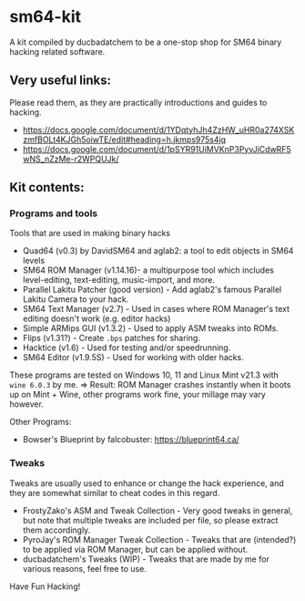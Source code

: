 # sm64-kit

A kit compiled by ducbadatchem to be a one-stop shop for SM64 binary hacking related software.

## Very useful links:

Please read them, as they are practically introductions and guides to hacking.

- https://docs.google.com/document/d/1YDqtyhJh4ZzHW_uHR0a274XSKzmfBOLt4KJGh5oiwTE/edit#heading=h.jkmps975s4jq
- https://docs.google.com/document/d/1pSYR91UiMVKnP3PyvJiCdwRF5wNS_nZzMe-r2WPQUJk/

## Kit contents:

### Programs and tools

Tools that are used in making binary hacks

- Quad64 (v0.3) by DavidSM64 and aglab2: a tool to edit objects in SM64 levels
- SM64 ROM Manager (v1.14.16)- a multipurpose tool which includes level-editing, text-editing, music-import, and more.
- Parallel Lakitu Patcher (good version) - Add aglab2's famous Parallel Lakitu Camera to your hack.
- SM64 Text Manager (v2.7) - Used in cases where ROM Manager's text editing doesn't work (e.g. editor hacks)
- Simple ARMips GUI (v1.3.2) - Used to apply ASM tweaks into ROMs.
- Flips (v1.31?) - Create `.bps` patches for sharing.
- Hacktice (v1.6) - Used for testing and/or speedrunning.
- SM64 Editor (v1.9.5S) - Used for working with older hacks.

These programs are tested on Windows 10, 11 and Linux Mint v21.3 with `wine 6.0.3` by me.
=> Result: ROM Manager crashes instantly when it boots up on Mint + Wine, other programs work fine, your millage may vary however.

Other Programs:

- Bowser's Blueprint by falcobuster: https://blueprint64.ca/

### Tweaks

Tweaks are usually used to enhance or change the hack experience, and they are somewhat similar to cheat codes in this regard.

- FrostyZako's ASM and Tweak Collection - Very good tweaks in general, but note that multiple tweaks are included per file, so please extract them accordingly.
- PyroJay's ROM Manager Tweak Collection - Tweaks that are (intended?) to be applied via ROM Manager, but can be applied without.
- ducbadatchem's Tweaks (WIP) - Tweaks that are made by me for various reasons, feel free to use.

Have Fun Hacking!
